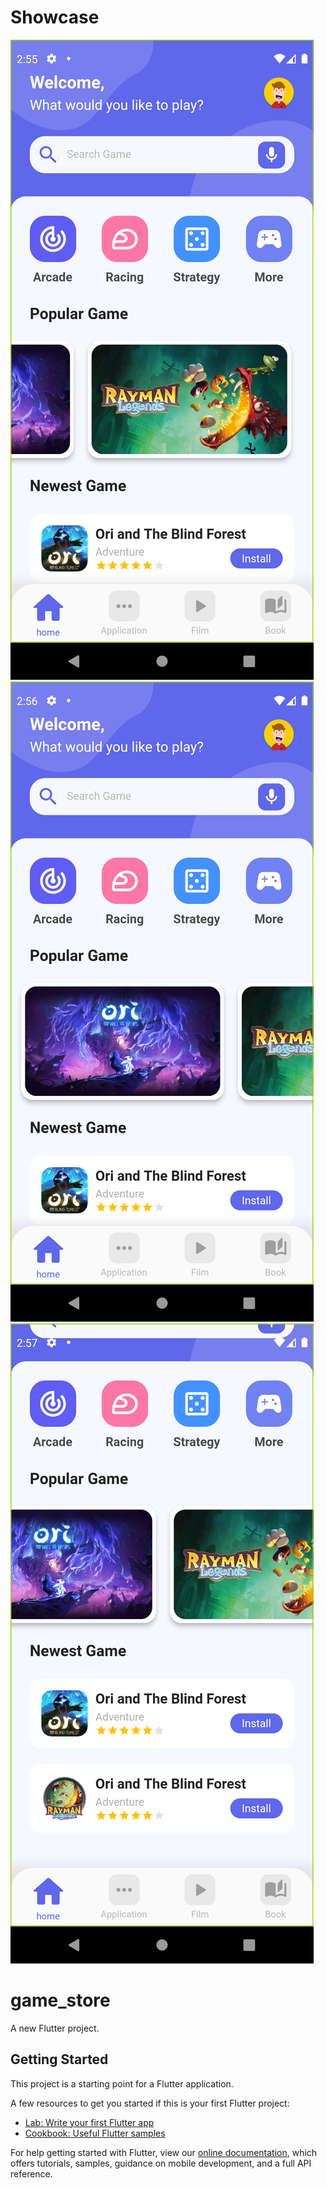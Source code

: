 # Showcase
![alt text](https://github.com/haikalrozhan/game_store_flutter_FS/blob/main/snapshot/Screenshot_1.png)
![alt text](https://github.com/haikalrozhan/game_store_flutter_FS/blob/main/snapshot/Screenshot_2.png)
![alt text](https://github.com/haikalrozhan/game_store_flutter_FS/blob/main/snapshot/Screenshot_3.png)
# game_store

A new Flutter project.

## Getting Started

This project is a starting point for a Flutter application.

A few resources to get you started if this is your first Flutter project:

- [Lab: Write your first Flutter app](https://flutter.dev/docs/get-started/codelab)
- [Cookbook: Useful Flutter samples](https://flutter.dev/docs/cookbook)

For help getting started with Flutter, view our
[online documentation](https://flutter.dev/docs), which offers tutorials,
samples, guidance on mobile development, and a full API reference.
